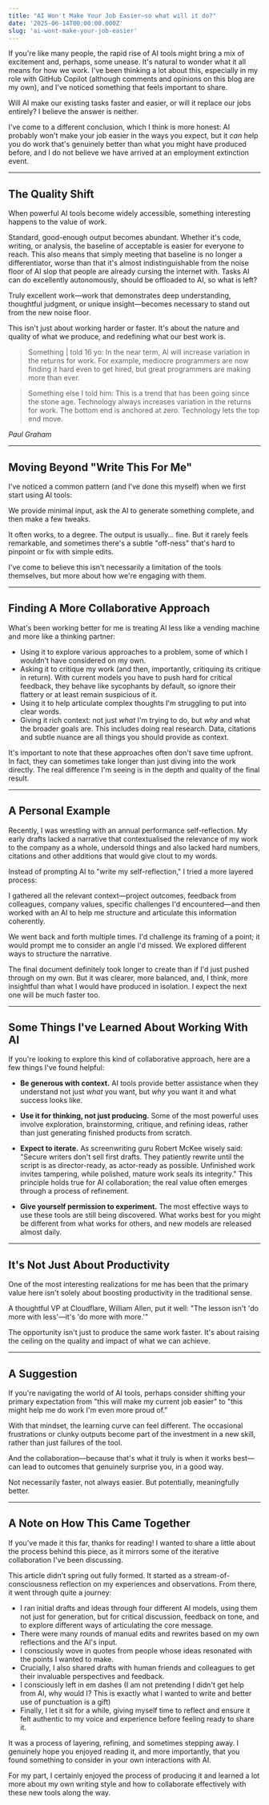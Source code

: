 ```yaml
---
title: "AI Won't Make Your Job Easier—so what will it do?"
date: '2025-06-14T00:00:00.000Z'
slug: 'ai-wont-make-your-job-easier'
---
```


If you're like many people, the rapid rise of AI tools might bring a mix of excitement and, perhaps, some unease. It's natural to wonder what it all means for how we work. I've been thinking a lot about this, especially in my role with GitHub Copilot (although comments and opinions on this blog are my own), and I've noticed something that feels important to share.

Will AI make our existing tasks faster and easier, or will it replace our jobs entirely? I believe the answer is neither.

I've come to a different conclusion, which I think is more honest: AI probably won't make your job easier in the ways you expect, but it *can* help you do work that's genuinely better than what you might have produced before, and I do not believe we have arrived at an employment extinction event.

---

## The Quality Shift

When powerful AI tools become widely accessible, something interesting happens to the value of work.

Standard, good-enough output becomes abundant. Whether it's code, writing, or analysis, the baseline of acceptable is easier for everyone to reach. This also means that simply meeting that baseline is no longer a differentiator, worse than that it's almost indistinguishable from the noise floor of AI slop that people are already cursing the internet with. Tasks AI can do excellently autonomously, should be offloaded to AI, so what is left?

Truly excellent work—work that demonstrates deep understanding, thoughtful judgment, or unique insight—becomes necessary to stand out from the new noise floor.

This isn't just about working harder or faster. It's about the nature and quality of what we produce, and redefining what our best work is.

> Something | told 16 yo: In the near term, Al will increase variation in the returns for work. For example, mediocre programmers are now finding it hard even to get hired, but great programmers are making more than ever.

> Something else I told him: This is a trend that has been going since the stone age. Technology always increases variation in the returns for work. The bottom end is anchored at zero. Technology lets the top end move.

*Paul Graham*

---

## Moving Beyond "Write This For Me"

I've noticed a common pattern (and I've done this myself) when we first start using AI tools:

We provide minimal input, ask the AI to generate something complete, and then make a few tweaks.

It often works, to a degree. The output is usually... fine. But it rarely feels remarkable, and sometimes there's a subtle "off-ness" that's hard to pinpoint or fix with simple edits.

I've come to believe this isn't necessarily a limitation of the tools themselves, but more about how we're engaging with them.

---

## Finding A More Collaborative Approach

What's been working better for me is treating AI less like a vending machine and more like a thinking partner:

- Using it to explore various approaches to a problem, some of which I wouldn't have considered on my own.
- Asking it to critique my work (and then, importantly, critiquing its critique in return). With current models you have to push hard for critical feedback, they behave like sycophants by default, so ignore their flattery or at least remain suspicious of it.
- Using it to help articulate complex thoughts I'm struggling to put into clear words.
- Giving it rich context: not just *what* I'm trying to do, but *why* and what the broader goals are. This includes doing real research. Data, citations and subtle nuance are all things you should provide as context. 

It's important to note that these approaches often don't save time upfront. In fact, they can sometimes take longer than just diving into the work directly. The real difference I'm seeing is in the depth and quality of the final result.

---

## A Personal Example

Recently, I was wrestling with an annual performance self-reflection. My early drafts lacked a narrative that contextualised the relevance of my work to the company as a whole, undersold things and also lacked hard numbers, citations and other additions that would give clout to my words.

Instead of prompting AI to "write my self-reflection," I tried a more layered process:

I gathered all the relevant context—project outcomes, feedback from colleagues, company values, specific challenges I'd encountered—and then worked with an AI to help me structure and articulate this information coherently.

We went back and forth multiple times. I'd challenge its framing of a point; it would prompt me to consider an angle I'd missed. We explored different ways to structure the narrative.

The final document definitely took longer to create than if I'd just pushed through on my own. But it was clearer, more balanced, and, I think, more insightful than what I would have produced in isolation. I expect the next one will be much faster too.

---

## Some Things I've Learned About Working With AI

If you're looking to explore this kind of collaborative approach, here are a few things I've found helpful:

- **Be generous with context.** AI tools provide better assistance when they understand not just *what* you want, but *why* you want it and what success looks like.

- **Use it for thinking, not just producing.** Some of the most powerful uses involve exploration, brainstorming, critique, and refining ideas, rather than just generating finished products from scratch.

- **Expect to iterate.** As screenwriting guru Robert McKee wisely said: "Secure writers don't sell first drafts. They patiently rewrite until the script is as director-ready, as actor-ready as possible. Unfinished work invites tampering, while polished, mature work seals its integrity." This principle holds true for AI collaboration; the real value often emerges through a process of refinement.

- **Give yourself permission to experiment.** The most effective ways to use these tools are still being discovered. What works best for you might be different from what works for others, and new models are released almost daily.

---

## It's Not Just About Productivity

One of the most interesting realizations for me has been that the primary value here isn't solely about boosting productivity in the traditional sense.

A thoughtful VP at Cloudflare, William Allen, put it well: "The lesson isn't 'do more with less'—it's 'do more with more.'"

The opportunity isn't just to produce the same work faster. It's about raising the ceiling on the quality and impact of what we can achieve.

---

## A Suggestion

If you're navigating the world of AI tools, perhaps consider shifting your primary expectation from "this will make my current job easier" to "this might help me do work I'm even more proud of."

With that mindset, the learning curve can feel different. The occasional frustrations or clunky outputs become part of the investment in a new skill, rather than just failures of the tool.

And the collaboration—because that's what it truly is when it works best—can lead to outcomes that genuinely surprise you, in a good way.

Not necessarily faster, not always easier. But potentially, meaningfully better.

---

## A Note on How This Came Together

If you've made it this far, thanks for reading! I wanted to share a little about the process behind this piece, as it mirrors some of the iterative collaboration I've been discussing.

This article didn't spring out fully formed. It started as a stream-of-consciousness reflection on my experiences and observations. From there, it went through quite a journey:

*   I ran initial drafts and ideas through four different AI models, using them not just for generation, but for critical discussion, feedback on tone, and to explore different ways of articulating the core message.
*   There were many rounds of manual edits and rewrites based on my own reflections and the AI's input.
*   I consciously wove in quotes from people whose ideas resonated with the points I wanted to make.
*   Crucially, I also shared drafts with human friends and colleagues to get their invaluable perspectives and feedback.
* I consciously left in em dashes (I am not pretending I didn't get help from AI, why would I? This is exactly what I wanted to write and better use of punctuation is a gift)
*   Finally, I let it sit for a while, giving myself time to reflect and ensure it felt authentic to my voice and experience before feeling ready to share it.

It was a process of layering, refining, and sometimes stepping away. I genuinely hope you enjoyed reading it, and more importantly, that you found something to consider in your own interactions with AI.

For my part, I certainly enjoyed the process of producing it and learned a lot more about my own writing style and how to collaborate effectively with these new tools along the way.
